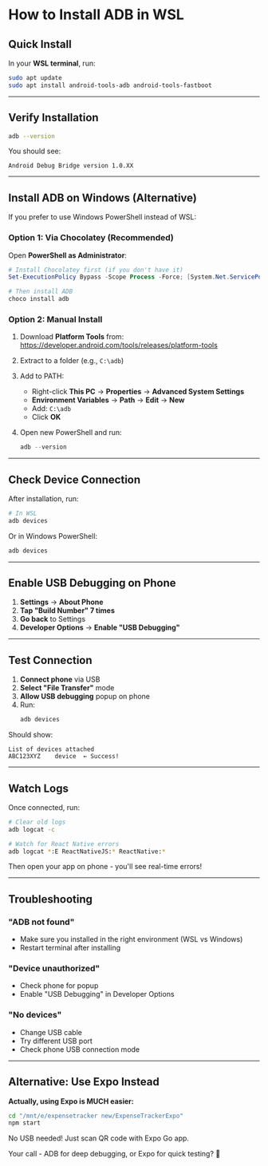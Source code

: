 # How to Install ADB in WSL

## Quick Install

In your **WSL terminal**, run:

```bash
sudo apt update
sudo apt install android-tools-adb android-tools-fastboot
```

---

## Verify Installation

```bash
adb --version
```

You should see:
```
Android Debug Bridge version 1.0.XX
```

---

## Install ADB on Windows (Alternative)

If you prefer to use Windows PowerShell instead of WSL:

### Option 1: Via Chocolatey (Recommended)

Open **PowerShell as Administrator**:

```powershell
# Install Chocolatey first (if you don't have it)
Set-ExecutionPolicy Bypass -Scope Process -Force; [System.Net.ServicePointManager]::SecurityProtocol = [System.Net.ServicePointManager]::SecurityProtocol -bor 3072; iex ((New-Object System.Net.WebClient).DownloadString('https://community.chocolatey.org/install.ps1'))

# Then install ADB
choco install adb
```

### Option 2: Manual Install

1. Download **Platform Tools** from:
   https://developer.android.com/tools/releases/platform-tools

2. Extract to a folder (e.g., `C:\adb`)

3. Add to PATH:
   - Right-click **This PC** → **Properties** → **Advanced System Settings**
   - **Environment Variables** → **Path** → **Edit** → **New**
   - Add: `C:\adb`
   - Click **OK**

4. Open new PowerShell and run:
   ```powershell
   adb --version
   ```

---

## Check Device Connection

After installation, run:

```bash
# In WSL
adb devices
```

Or in Windows PowerShell:
```powershell
adb devices
```

---

## Enable USB Debugging on Phone

1. **Settings** → **About Phone**
2. **Tap "Build Number" 7 times**
3. **Go back** to Settings
4. **Developer Options** → **Enable "USB Debugging"**

---

## Test Connection

1. **Connect phone** via USB
2. **Select "File Transfer"** mode
3. **Allow USB debugging** popup on phone
4. Run:
   ```bash
   adb devices
   ```

Should show:
```
List of devices attached
ABC123XYZ    device  ← Success!
```

---

## Watch Logs

Once connected, run:

```bash
# Clear old logs
adb logcat -c

# Watch for React Native errors
adb logcat *:E ReactNativeJS:* ReactNative:*
```

Then open your app on phone - you'll see real-time errors!

---

## Troubleshooting

### "ADB not found"
- Make sure you installed in the right environment (WSL vs Windows)
- Restart terminal after installing

### "Device unauthorized"
- Check phone for popup
- Enable "USB Debugging" in Developer Options

### "No devices"
- Change USB cable
- Try different USB port
- Check phone USB connection mode

---

## Alternative: Use Expo Instead

**Actually, using Expo is MUCH easier:**

```bash
cd "/mnt/e/expensetracker new/ExpenseTrackerExpo"
npm start
```

No USB needed! Just scan QR code with Expo Go app.

Your call - ADB for deep debugging, or Expo for quick testing? 🚀

